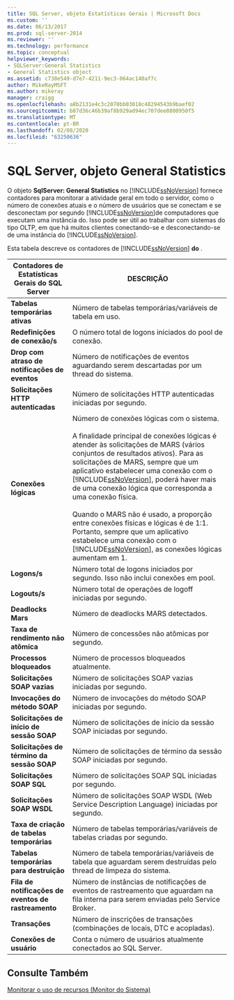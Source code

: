 ```yaml
---
title: SQL Server, objeto Estatísticas Gerais | Microsoft Docs
ms.custom: ''
ms.date: 06/13/2017
ms.prod: sql-server-2014
ms.reviewer: ''
ms.technology: performance
ms.topic: conceptual
helpviewer_keywords:
- SQLServer:General Statistics
- General Statistics object
ms.assetid: c738e549-d7e7-4211-9ec3-064ac140af7c
author: MikeRayMSFT
ms.author: mikeray
manager: craigg
ms.openlocfilehash: a8b2131e4c3c2070bb03018c48294543b9baef02
ms.sourcegitcommit: b87d36c46b39af8b929ad94ec707dee8800950f5
ms.translationtype: MT
ms.contentlocale: pt-BR
ms.lasthandoff: 02/08/2020
ms.locfileid: "63250636"
---
```

# <a name="sql-server-general-statistics-object"></a>SQL Server, objeto General Statistics
  O objeto **SqlServer: General Statistics** no [!INCLUDE[ssNoVersion](../../includes/ssnoversion-md.md)] fornece contadores para monitorar a atividade geral em todo o servidor, como o número de conexões atuais e o número de usuários que se conectam e se desconectam por segundo [!INCLUDE[ssNoVersion](../../includes/ssnoversion-md.md)]de computadores que executam uma instância do. Isso pode ser útil ao trabalhar com sistemas do tipo OLTP, em que há muitos clientes conectando-se e desconectando-se de uma instância do [!INCLUDE[ssNoVersion](../../includes/ssnoversion-md.md)].  
  
 Esta tabela descreve os contadores de [!INCLUDE[ssNoVersion](../../includes/ssnoversion-md.md)] **do** .  
  
|Contadores de Estatísticas Gerais do SQL Server|DESCRIÇÃO|  
|--------------------------------------------|-----------------|  
|**Tabelas temporárias ativas**|Número de tabelas temporárias/variáveis de tabela em uso.|  
|**Redefinições de conexão/s**|O número total de logons iniciados do pool de conexão.|  
|**Drop com atraso de notificações de eventos**|Número de notificações de eventos aguardando serem descartadas por um thread do sistema.|  
|**Solicitações HTTP autenticadas**|Número de solicitações HTTP autenticadas iniciadas por segundo.|  
|**Conexões lógicas**|Número de conexões lógicas com o sistema.<br /><br /> A finalidade principal de conexões lógicas é atender às solicitações de MARS (vários conjuntos de resultados ativos). Para as solicitações de MARS, sempre que um aplicativo estabelecer uma conexão com o [!INCLUDE[ssNoVersion](../../includes/ssnoversion-md.md)], poderá haver mais de uma conexão lógica que corresponda a uma conexão física.<br /><br /> Quando o MARS não é usado, a proporção entre conexões físicas e lógicas é de 1:1. Portanto, sempre que um aplicativo estabelece uma conexão com o [!INCLUDE[ssNoVersion](../../includes/ssnoversion-md.md)], as conexões lógicas aumentam em 1.|  
|**Logons/s**|Número total de logons iniciados por segundo. Isso não inclui conexões em pool.|  
|**Logouts/s**|Número total de operações de logoff iniciadas por segundo.|  
|**Deadlocks Mars**|Número de deadlocks MARS detectados.|  
|**Taxa de rendimento não atômica**|Número de concessões não atômicas por segundo.|  
|**Processos bloqueados**|Número de processos bloqueados atualmente.|  
|**Solicitações SOAP vazias**|Número de solicitações SOAP vazias iniciadas por segundo.|  
|**Invocações do método SOAP**|Número de invocações do método SOAP iniciadas por segundo.|  
|**Solicitações de início de sessão SOAP**|Número de solicitações de início da sessão SOAP iniciadas por segundo.|  
|**Solicitações de término da sessão SOAP**|Número de solicitações de término da sessão SOAP iniciadas por segundo.|  
|**Solicitações SOAP SQL**|Número de solicitações SOAP SQL iniciadas por segundo.|  
|**Solicitações SOAP WSDL**|Número de solicitações SOAP WSDL (Web Service Description Language) iniciadas por segundo.|  
|**Taxa de criação de tabelas temporárias**|Número de tabelas temporárias/variáveis de tabelas criadas por segundo.|  
|**Tabelas temporárias para destruição**|Número de tabela temporárias/variáveis de tabela que aguardam serem destruídas pelo thread de limpeza do sistema.|  
|**Fila de notificações de eventos de rastreamento**|Número de instâncias de notificações de eventos de rastreamento que aguardam na fila interna para serem enviadas pelo Service Broker.|  
|**Transações**|Número de inscrições de transações (combinações de locais, DTC e acopladas).|  
|**Conexões de usuário**|Conta o número de usuários atualmente conectados ao SQL Server.|  
  
## <a name="see-also"></a>Consulte Também  
 [Monitorar o uso de recursos &#40;Monitor do Sistema&#41;](monitor-resource-usage-system-monitor.md)  
  
  
